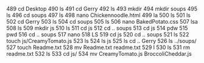   489  cd Desktop
  490  ls
  491  cd Gerry
  492  ls
  493  mkdir
  494  mkdir soups
  495  ls
  496  cd soups
  497  ls
  498  nano  Chickennoodle.html
  499  la
  500  ls
  501  ls
  502  cd Gerry
  503  ls
  504  cd soups
  505  ls
  506  nano BakedPotato.css
  507  lsa
  508  ls
  509  mkdir js
  510  ls
  511  cd js
  512  cd .. soups
  513  cd js
  514  pdw
  515  pwd
  516  cd .. soups
  517  nano 
  518  LS
  519  cd js
  520  cd .. soups
  521  ls
  522  touch js/CreamyTomato.js
  523  ls
  524  ls js
  525  ls cd .. Gerry
  526  ls ../soups/
  527  touch Readme.txt
  528  mv Readme.txt readme.txt
  529  l
  530  ls
  531  rm readme.txt 
  532  ls
  533  cd js/
  534  mv CreamyTomato.js BroccoliCheddar.js
